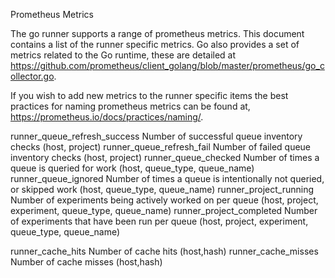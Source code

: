 Prometheus Metrics

The go runner supports a range of prometheus metrics.  This document contains a list of the runner specific metrics.  Go also provides a set of metrics related to the Go runtime, these are detailed at https://github.com/prometheus/client_golang/blob/master/prometheus/go_collector.go.

If you wish to add new metrics to the runner specific items the best practices for naming prometheus metrics can be found at, https://prometheus.io/docs/practices/naming/.

runner_queue_refresh_success    Number of successful queue inventory checks (host, project)
runner_queue_refresh_fail       Number of failed queue inventory checks (host, project)
runner_queue_checked            Number of times a queue is queried for work (host, queue_type, queue_name)
runner_queue_ignored            Number of times a queue is intentionally not queried, or skipped work (host, queue_type, queue_name)
runner_project_running            Number of experiments being actively worked on per queue (host, project, experiment, queue_type, queue_name)
runner_project_completed          Number of experiments that have been run per queue (host, project, experiment, queue_type, queue_name)

runner_cache_hits               Number of cache hits (host,hash)
runner_cache_misses             Number of cache misses (host,hash)


